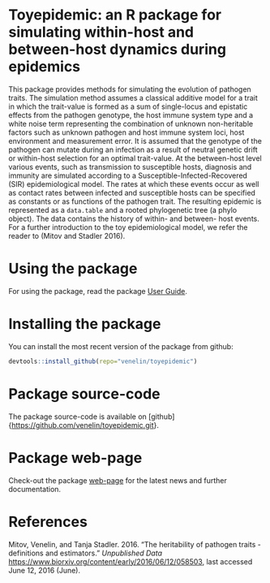 
<!-- README.md is generated from README.Rmd. Please edit that file -->
Toyepidemic: an R package for simulating within-host and between-host dynamics during epidemics
===============================================================================================

This package provides methods for simulating the evolution of pathogen traits. The simulation method assumes a classical additive model for a trait in which the trait-value is formed as a sum of single-locus and epistatic effects from the pathogen genotype, the host immune system type and a white noise term representing the combination of unknown non-heritable factors such as unknown pathogen and host immune system loci, host environment and measurement error. It is assumed that the genotype of the pathogen can mutate during an infection as a result of neutral genetic drift or within-host selection for an optimal trait-value. At the between-host level various events, such as transmission to susceptible hosts, diagnosis and immunity are simulated according to a Susceptible-Infected-Recovered (SIR) epidemiological model. The rates at which these events occur as well as contact rates between infected and susceptible hosts can be specified as constants or as functions of the pathogen trait. The resulting epidemic is represented as a `data.table` and a rooted phylogenetic tree (a phylo object). The data contains the history of within- and between- host events. For a further introduction to the toy epidemiological model, we refer the reader to (Mitov and Stadler 2016).

Using the package
=================

For using the package, read the package [User Guide](https://venelin.github.io/toyepidemic/articles/UserGuide.html).

Installing the package
======================

You can install the most recent version of the package from github:

``` r
devtools::install_github(repo="venelin/toyepidemic")
```

Package source-code
===================

The package source-code is available on \[github\]{<https://github.com/venelin/toyepidemic.git>}.

Package web-page
================

Check-out the package [web-page](https://venelin.github.io/toyepidemic/index.html) for the latest news and further documentation.

References
==========

Mitov, Venelin, and Tanja Stadler. 2016. “The heritability of pathogen traits - definitions and estimators.” *Unpublished Data* https://www.biorxiv.org/content/early/2016/06/12/058503, last accessed June 12, 2016 (June).
